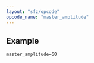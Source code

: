 ```yaml
---
layout: "sfz/opcode"
opcode_name: "master_amplitude"
---
```

## Example

```
master_amplitude=60
```
